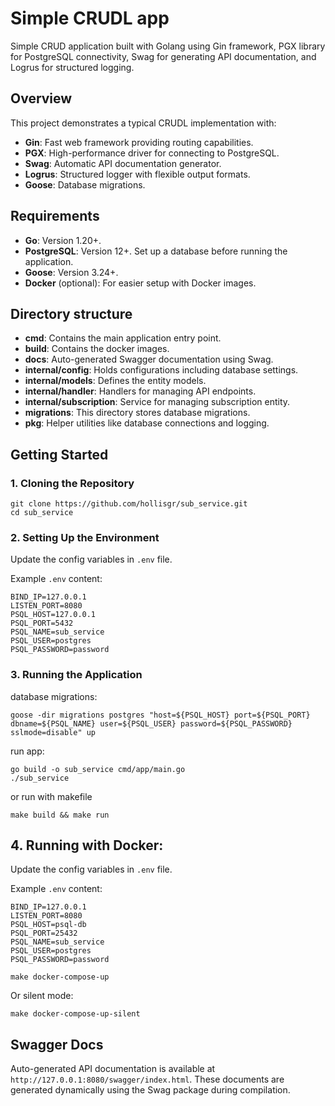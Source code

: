 # Simple CRUDL app

Simple CRUD application built with Golang using Gin framework, PGX library for PostgreSQL connectivity, Swag for generating API documentation, and Logrus for structured logging.

## Overview

This project demonstrates a typical CRUDL implementation with:

- **Gin**: Fast web framework providing routing capabilities.
- **PGX**: High-performance driver for connecting to PostgreSQL.
- **Swag**: Automatic API documentation generator.
- **Logrus**: Structured logger with flexible output formats.
- **Goose**: Database migrations.

## Requirements

- **Go**: Version 1.20+.
- **PostgreSQL**: Version 12+. Set up a database before running the application.
- **Goose**: Version 3.24+.
- **Docker** (optional): For easier setup with Docker images.

## Directory structure

- **cmd**: Contains the main application entry point.
- **build**: Contains the docker images.
- **docs**: Auto-generated Swagger documentation using Swag.
- **internal/config**: Holds configurations including database settings.
- **internal/models**: Defines the entity models.
- **internal/handler**: Handlers for managing API endpoints.
- **internal/subscription**: Service for managing subscription entity.
- **migrations**: This directory stores database migrations.
- **pkg**: Helper utilities like database connections and logging.

## Getting Started

### 1. Cloning the Repository

```
git clone https://github.com/hollisgr/sub_service.git
cd sub_service
```

### 2. Setting Up the Environment

Update the config variables in `.env` file.

Example `.env` content:

```
BIND_IP=127.0.0.1
LISTEN_PORT=8080
PSQL_HOST=127.0.0.1
PSQL_PORT=5432
PSQL_NAME=sub_service
PSQL_USER=postgres
PSQL_PASSWORD=password
```

### 3. Running the Application

database migrations:
```
goose -dir migrations postgres "host=${PSQL_HOST} port=${PSQL_PORT} dbname=${PSQL_NAME} user=${PSQL_USER} password=${PSQL_PASSWORD} sslmode=disable" up
```

run app:
```
go build -o sub_service cmd/app/main.go
./sub_service
```

or run with makefile
```
make build && make run
```

## 4. Running with Docker:

Update the config variables in `.env` file.

Example `.env` content:

```
BIND_IP=127.0.0.1
LISTEN_PORT=8080
PSQL_HOST=psql-db
PSQL_PORT=25432
PSQL_NAME=sub_service
PSQL_USER=postgres
PSQL_PASSWORD=password
```

```
make docker-compose-up
```

Or silent mode:

```
make docker-compose-up-silent
```

## Swagger Docs

Auto-generated API documentation is available at `http://127.0.0.1:8080/swagger/index.html`. These documents are generated dynamically using the Swag package during compilation.
